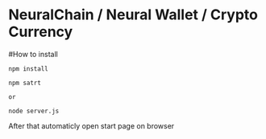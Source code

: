 NeuralChain / Neural Wallet / Crypto Currency
============================================

#How to install

```
npm install

npm satrt

or

node server.js
```

After that automaticly open start page on browser
